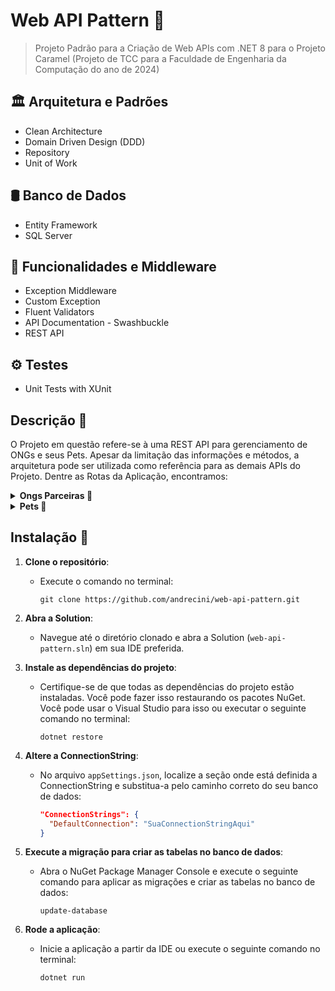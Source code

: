 # Web API Pattern 🚀
> Projeto Padrão para a Criação de Web APIs com .NET 8 para o Projeto Caramel (Projeto de TCC para a Faculdade de Engenharia da Computação do ano de 2024)

## 🏛️ Arquitetura e Padrões
- Clean Architecture
- Domain Driven Design (DDD)
- Repository
- Unit of Work

## 🛢️ Banco de Dados
- Entity Framework
- SQL Server

## 🚀 Funcionalidades e Middleware
- Exception Middleware
- Custom Exception
- Fluent Validators
- API Documentation - Swashbuckle
- REST API

## ⚙️ Testes
- Unit Tests with XUnit

  
## Descrição 📝
O Projeto em questão refere-se à uma REST API para gerenciamento de ONGs e seus Pets. Apesar da limitação das informações e métodos,
a arquitetura pode ser utilizada como referência para as demais APIs do Projeto. Dentre as Rotas da Aplicação, encontramos: 

<details>
<summary><strong>Ongs Parceiras 🤝</strong></summary>

A controller `PartnersController` oferece as seguintes funcionalidades para lidar com Ongs Parceiras:

1. **Recuperação de Todas as Ongs Parceiras**: 
   - Endpoint: `GET /api/partners`
   - Descrição: Recupera uma lista paginada de todas as Ongs Parceiras.
   - Parâmetros:
     - `page`: Página atual da lista (padrão: 1).
     - `pageSize`: Quantidade de Ongs por página (padrão: 10).
   - Respostas:
     - `200 OK`: Retorna a lista de Ongs Parceiras paginada.
     - `500 Internal Server Error`: Em caso de erro no servidor.

2. **Recuperação de uma Ong Parceira por ID**:
   - Endpoint: `GET /api/partner/{partnerId}`
   - Descrição: Recupera uma Ong Parceira específica com base no ID fornecido.
   - Parâmetros:
     - `partnerId`: ID da Ong Parceira a ser recuperada.
   - Respostas:
     - `200 OK`: Retorna a Ong Parceira correspondente ao ID fornecido.
     - `500 Internal Server Error`: Em caso de erro no servidor.

3. **Criação de uma Nova Ong Parceira**:
   - Endpoint: `POST /api/partner`
   - Descrição: Cria uma nova Ong Parceira com base nos dados fornecidos.
   - Parâmetros:
     - `partner`: Dados da nova Ong Parceira a serem criados.
   - Respostas:
     - `201 Created`: Retorna a Ong Parceira criada com sucesso.
     - `400 Bad Request`: Em caso de dados inválidos ou faltando.
     - `500 Internal Server Error`: Em caso de erro no servidor.

4. **Atualização de uma Ong Parceira Existente**:
   - Endpoint: `PUT /api/partner`
   - Descrição: Atualiza os dados de uma Ong Parceira existente com base nos dados fornecidos.
   - Parâmetros:
     - `partner`: Dados atualizados da Ong Parceira.
   - Respostas:
     - `200 OK`: Retorna a Ong Parceira atualizada com sucesso.
     - `204 No Content`: Se a Ong Parceira não for encontrada.
     - `400 Bad Request`: Em caso de dados inválidos ou faltando.
     - `500 Internal Server Error`: Em caso de erro no servidor.

5. **Exclusão de uma Ong Parceira por ID**:
   - Endpoint: `DELETE /api/partner`
   - Descrição: Exclui uma Ong Parceira específica com base no ID fornecido.
   - Parâmetros:
     - `partnerId`: ID da Ong Parceira a ser excluída.
   - Respostas:
     - `200 OK`: Retorna `true` se a Ong Parceira foi excluída com sucesso.
     - `204 No Content`: Se a Ong Parceira não for encontrada.
     - `400 Bad Request`: Em caso de dados inválidos ou faltando.
     - `500 Internal Server Error`: Em caso de erro no servidor.

</details>

<details>
<summary><strong>Pets 🐾</strong></summary>

A controller `PetsController` oferece as seguintes funcionalidades para lidar com Pets:

1. **Recuperação de Pets de um Parceiro Específico**: 
   - Endpoint: `GET /api/pets`
   - Descrição: Recupera uma lista paginada de Pets associados a um parceiro específico.
   - Parâmetros:
     - `partnerId`: ID do parceiro.
     - `page`: Página atual da lista (padrão: 1).
     - `pageSize`: Quantidade de Pets por página (padrão: 10).
   - Respostas:
     - `200 OK`: Retorna a lista de Pets paginada.
     - `204 No Content`: Se o parceiro não for encontrado.
     - `500 Internal Server Error`: Em caso de erro no servidor.

2. **Recuperação de Pets Filtrados por Critérios Específicos**:
   - Endpoint: `GET /api/pets-filtered`
   - Descrição: Recupera uma lista paginada de Pets filtrada por critérios específicos para um parceiro.
   - Parâmetros:
     - `partnerId`: ID do parceiro.
     - `page`: Página atual da lista (padrão: 1).
     - `pageSize`: Quantidade de Pets por página (padrão: 10).
     - `filter`: Filtro a ser aplicado (objeto PetFilter).
   - Respostas:
     - `200 OK`: Retorna a lista de Pets filtrada e paginada.
     - `204 No Content`: Se o parceiro não for encontrado.
     - `500 Internal Server Error`: Em caso de erro no servidor.

3. **Recuperação de um Pet Específico por ID**:
   - Endpoint: `GET /api/pet`
   - Descrição: Recupera um Pet específico com base no ID fornecido.
   - Parâmetros:
     - `petId`: ID do Pet a ser recuperado.
   - Respostas:
     - `200 OK`: Retorna o Pet correspondente ao ID fornecido.
     - `204 No Content`: Se o Pet não for encontrado.
     - `500 Internal Server Error`: Em caso de erro no servidor.

4. **Recuperação do Status de um Pet por ID**:
   - Endpoint: `GET /api/pet/status`
   - Descrição: Recupera o status de um Pet específico com base no ID fornecido.
   - Parâmetros:
     - `petId`: ID do Pet a ser consultado.
   - Respostas:
     - `200 OK`: Retorna o status do Pet correspondente ao ID fornecido.
     - `204 No Content`: Se o Pet não for encontrado.
     - `500 Internal Server Error`: Em caso de erro no servidor.

5. **Criação de um Novo Pet**:
   - Endpoint: `POST /api/pet`
   - Descrição: Cria um novo Pet com base nos dados fornecidos.
   - Parâmetros:
     - `pet`: Dados do novo Pet a serem criados.
   - Respostas:
     - `201 Created`: Retorna o Pet criado com sucesso.
     - `500 Internal Server Error`: Em caso de erro no servidor.

6. **Atualização de um Pet Existente**:
   - Endpoint: `PUT /api/pet`
   - Descrição: Atualiza os dados de um Pet existente com base nos dados fornecidos.
   - Parâmetros:
     - `pet`: Dados atualizados do Pet.
   - Respostas:
     - `200 OK`: Retorna o Pet atualizado com sucesso.
     - `204 No Content`: Se o Pet não for encontrado.
     - `500 Internal Server Error`: Em caso de erro no servidor.

7. **Atualização do Status de um Pet Existente**:
   - Endpoint: `PATCH /api/pet/status`
   - Descrição: Atualiza o status de um Pet existente com base no ID fornecido.
   - Parâmetros:
     - `petId`: ID do Pet a ser atualizado.
     - `status`: Novo status do Pet.
   - Respostas:
     - `200 OK`: Retorna o status do Pet atualizado com sucesso.
     - `204 No Content`: Se o Pet não for encontrado.
     - `500 Internal Server Error`: Em caso de erro no servidor.

8. **Exclusão de um Pet Existente**:
   - Endpoint: `DELETE /api/pet`
   - Descrição: Exclui um Pet específico com base no ID fornecido.
   - Parâmetros:
     - `petId`: ID do Pet a ser excluído.
   - Respostas:
     - `200 OK`: Retorna `true` se o Pet foi excluído com sucesso.
     - `204 No Content`: Se o Pet não for encontrado.
     - `500 Internal Server Error`: Em caso de erro no servidor.

</details>

## Instalação 🔧

1. **Clone o repositório**:
   - Execute o comando no terminal:
     ```
     git clone https://github.com/andrecini/web-api-pattern.git
     ```

2. **Abra a Solution**:
   - Navegue até o diretório clonado e abra a Solution (`web-api-pattern.sln`) em sua IDE preferida.

3. **Instale as dependências do projeto**:
   - Certifique-se de que todas as dependências do projeto estão instaladas. Você pode fazer isso restaurando os pacotes NuGet. Você pode usar o Visual Studio para isso ou executar o seguinte comando no terminal:
     ```
     dotnet restore
     ```

4. **Altere a ConnectionString**:
   - No arquivo `appSettings.json`, localize a seção onde está definida a ConnectionString e substitua-a pelo caminho correto do seu banco de dados:
     ```json
     "ConnectionStrings": {
       "DefaultConnection": "SuaConnectionStringAqui"
     }
     ```

5. **Execute a migração para criar as tabelas no banco de dados**:
   - Abra o NuGet Package Manager Console e execute o seguinte comando para aplicar as migrações e criar as tabelas no banco de dados:
     ```
     update-database
     ```

6. **Rode a aplicação**:
   - Inicie a aplicação a partir da IDE ou execute o seguinte comando no terminal:
     ```
     dotnet run
     ```


